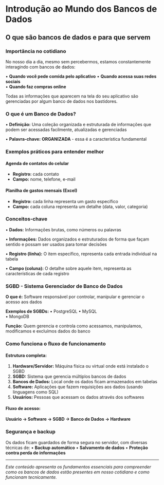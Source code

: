 # Introdução ao Mundo dos Bancos de Dados

## O que são bancos de dados e para que servem

### Importância no cotidiano

No nosso dia a dia, mesmo sem percebermos, estamos constantemente interagindo com bancos de dados:

• **Quando você pede comida pelo aplicativo**
• **Quando acessa suas redes sociais**  
• **Quando faz compras online**

Todas as informações que aparecem na tela do seu aplicativo são gerenciadas por algum banco de dados nos bastidores.

### O que é um Banco de Dados?

• **Definição:** Uma coleção organizada e estruturada de informações que podem ser acessadas facilmente, atualizadas e gerenciadas

• **Palavra-chave:** **ORGANIZADA** - essa é a característica fundamental

### Exemplos práticos para entender melhor

#### Agenda de contatos do celular
- **Registro:** cada contato
- **Campo:** nome, telefone, e-mail

#### Planilha de gastos mensais (Excel)
- **Registro:** cada linha representa um gasto específico
- **Campo:** cada coluna representa um detalhe (data, valor, categoria)

### Conceitos-chave

• **Dados:** Informações brutas, como números ou palavras

• **Informações:** Dados organizados e estruturados de forma que façam sentido e possam ser usados para tomar decisões

• **Registro (linha):** O item específico, representa cada entrada individual na tabela

• **Campo (coluna):** O detalhe sobre aquele item, representa as características de cada registro

### SGBD - Sistema Gerenciador de Banco de Dados

**O que é:** Software responsável por controlar, manipular e gerenciar o acesso aos dados

**Exemplos de SGBDs:**
• PostgreSQL
• MySQL  
• MongoDB

**Função:** Quem gerencia e controla como acessamos, manipulamos, modificamos e excluímos dados do banco

### Como funciona o fluxo de funcionamento

#### Estrutura completa:

1. **Hardware/Servidor:** Máquina física ou virtual onde está instalado o SGBD
2. **SGBD:** Sistema que gerencia múltiplos bancos de dados
3. **Bancos de Dados:** Local onde os dados ficam armazenados em tabelas
4. **Software:** Aplicações que fazem requisições aos dados (usando linguagens como SQL)
5. **Usuários:** Pessoas que acessam os dados através dos softwares

#### Fluxo de acesso:
**Usuário → Software → SGBD → Banco de Dados → Hardware**

### Segurança e backup

Os dados ficam guardados de forma segura no servidor, com diversas técnicas de:
• **Backup automático**
• **Salvamento de dados** 
• **Proteção contra perda de informações**

---

*Este conteúdo apresenta os fundamentos essenciais para compreender como os bancos de dados estão presentes em nosso cotidiano e como funcionam tecnicamente.*
